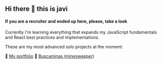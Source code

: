 ## Hi there 👋 this is javi
#### If you are a recruiter and ended up here, please, take a look

Currently I'm learning everything that expands my JavaScript fundamentals and React best practices and implementations.

These are my most advanced solo projects at the moment:

🚧 [My portfolio](https://github.com/javlocan/javlocan.dev)
🚧 [Buscaminas (minesweeper)](https://github.com/javlocan/buscaminas)
